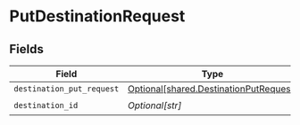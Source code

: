 # PutDestinationRequest


## Fields

| Field                                                                                      | Type                                                                                       | Required                                                                                   | Description                                                                                |
| ------------------------------------------------------------------------------------------ | ------------------------------------------------------------------------------------------ | ------------------------------------------------------------------------------------------ | ------------------------------------------------------------------------------------------ |
| `destination_put_request`                                                                  | [Optional[shared.DestinationPutRequest]](undefined/models/shared/destinationputrequest.md) | :heavy_minus_sign:                                                                         | N/A                                                                                        |
| `destination_id`                                                                           | *Optional[str]*                                                                            | :heavy_check_mark:                                                                         | N/A                                                                                        |